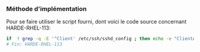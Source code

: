 ### Méthode d'implémentation
Pour se faire utiliser le script fourni, dont voici le code source concernant HARDE-RHEL-113:
```bash
if  ! grep -q -E '^Client' /etc/ssh/sshd_config ; then echo -e "ClientAliveInterval 300\nClientAliveCountMax 0">> /etc/ssh/sshd_config; fi
# Fin: HARDE-RHEL-113
```
